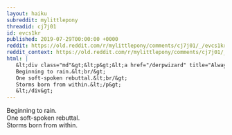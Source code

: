 ```yaml
---
layout: haiku
subreddit: mylittlepony
threadid: cj7j01
id: evcs1kr
published: 2019-07-29T00:00:00 +0000
reddit: https://old.reddit.com/r/mylittlepony/comments/cj7j01/_/evcs1kr
reddit_context: https://old.reddit.com/r/mylittlepony/comments/cj7j01/_/evcs1kr?context=3
html: |
   &lt;div class="md"&gt;&lt;p&gt;&lt;a href="/derpwizard" title="Always Relevant / Mustang-Metal Alchemy / Paper Bag Weather"&gt;&lt;/a&gt;
   Beginning to rain.&lt;br/&gt;
   One soft-spoken rebuttal.&lt;br/&gt;
   Storms born from within.&lt;/p&gt;
   &lt;/div&gt;
---
```


[](/derpwizard "Always Relevant / Mustang-Metal Alchemy / Paper Bag Weather")
Beginning to rain.  
One soft-spoken rebuttal.  
Storms born from within.